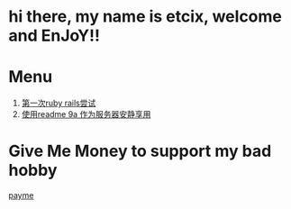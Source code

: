 # hi there, my name is etcix, welcome and EnJoY!!

# Menu
1. [第一次ruby rails尝试](MD/第一次ruby-rails尝试.md)
2. [使用readme 9a 作为服务器安静享用](MD/使用readme9a作为服务器安静享用.md)



# Give Me Money to support my bad hobby
[payme](./assets/me-imgs/payme.jpg)
